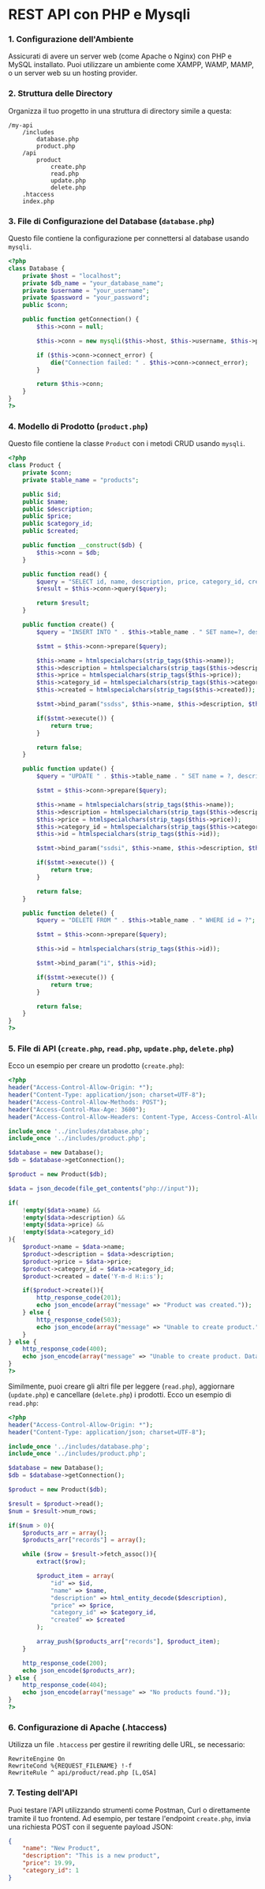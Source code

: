 
# REST API con PHP e Mysqli

### 1. Configurazione dell'Ambiente

Assicurati di avere un server web (come Apache o Nginx) con PHP e MySQL installato. Puoi utilizzare un ambiente come XAMPP, WAMP, MAMP, o un server web su un hosting provider.

### 2. Struttura delle Directory

Organizza il tuo progetto in una struttura di directory simile a questa:

```
/my-api
    /includes
        database.php
        product.php
    /api
        product
            create.php
            read.php
            update.php
            delete.php
    .htaccess
    index.php
```

### 3. File di Configurazione del Database (`database.php`)

Questo file contiene la configurazione per connettersi al database usando `mysqli`.

```php
<?php
class Database {
    private $host = "localhost";
    private $db_name = "your_database_name";
    private $username = "your_username";
    private $password = "your_password";
    public $conn;

    public function getConnection() {
        $this->conn = null;

        $this->conn = new mysqli($this->host, $this->username, $this->password, $this->db_name);

        if ($this->conn->connect_error) {
            die("Connection failed: " . $this->conn->connect_error);
        }

        return $this->conn;
    }
}
?>
```

### 4. Modello di Prodotto (`product.php`)

Questo file contiene la classe `Product` con i metodi CRUD usando `mysqli`.

```php
<?php
class Product {
    private $conn;
    private $table_name = "products";

    public $id;
    public $name;
    public $description;
    public $price;
    public $category_id;
    public $created;

    public function __construct($db) {
        $this->conn = $db;
    }

    public function read() {
        $query = "SELECT id, name, description, price, category_id, created FROM " . $this->table_name . " ORDER BY created DESC";
        $result = $this->conn->query($query);

        return $result;
    }

    public function create() {
        $query = "INSERT INTO " . $this->table_name . " SET name=?, description=?, price=?, category_id=?, created=?";

        $stmt = $this->conn->prepare($query);

        $this->name = htmlspecialchars(strip_tags($this->name));
        $this->description = htmlspecialchars(strip_tags($this->description));
        $this->price = htmlspecialchars(strip_tags($this->price));
        $this->category_id = htmlspecialchars(strip_tags($this->category_id));
        $this->created = htmlspecialchars(strip_tags($this->created));

        $stmt->bind_param("ssdss", $this->name, $this->description, $this->price, $this->category_id, $this->created);

        if($stmt->execute()) {
            return true;
        }

        return false;
    }

    public function update() {
        $query = "UPDATE " . $this->table_name . " SET name = ?, description = ?, price = ?, category_id = ? WHERE id = ?";

        $stmt = $this->conn->prepare($query);

        $this->name = htmlspecialchars(strip_tags($this->name));
        $this->description = htmlspecialchars(strip_tags($this->description));
        $this->price = htmlspecialchars(strip_tags($this->price));
        $this->category_id = htmlspecialchars(strip_tags($this->category_id));
        $this->id = htmlspecialchars(strip_tags($this->id));

        $stmt->bind_param("ssdsi", $this->name, $this->description, $this->price, $this->category_id, $this->id);

        if($stmt->execute()) {
            return true;
        }

        return false;
    }

    public function delete() {
        $query = "DELETE FROM " . $this->table_name . " WHERE id = ?";

        $stmt = $this->conn->prepare($query);

        $this->id = htmlspecialchars(strip_tags($this->id));

        $stmt->bind_param("i", $this->id);

        if($stmt->execute()) {
            return true;
        }

        return false;
    }
}
?>
```

### 5. File di API (`create.php`, `read.php`, `update.php`, `delete.php`)

Ecco un esempio per creare un prodotto (`create.php`):

```php
<?php
header("Access-Control-Allow-Origin: *");
header("Content-Type: application/json; charset=UTF-8");
header("Access-Control-Allow-Methods: POST");
header("Access-Control-Max-Age: 3600");
header("Access-Control-Allow-Headers: Content-Type, Access-Control-Allow-Headers, Authorization, X-Requested-With");

include_once '../includes/database.php';
include_once '../includes/product.php';

$database = new Database();
$db = $database->getConnection();

$product = new Product($db);

$data = json_decode(file_get_contents("php://input"));

if(
    !empty($data->name) &&
    !empty($data->description) &&
    !empty($data->price) &&
    !empty($data->category_id)
){
    $product->name = $data->name;
    $product->description = $data->description;
    $product->price = $data->price;
    $product->category_id = $data->category_id;
    $product->created = date('Y-m-d H:i:s');

    if($product->create()){
        http_response_code(201);
        echo json_encode(array("message" => "Product was created."));
    } else {
        http_response_code(503);
        echo json_encode(array("message" => "Unable to create product."));
    }
} else {
    http_response_code(400);
    echo json_encode(array("message" => "Unable to create product. Data is incomplete."));
}
?>
```

Similmente, puoi creare gli altri file per leggere (`read.php`), aggiornare (`update.php`) e cancellare (`delete.php`) i prodotti. Ecco un esempio di `read.php`:

```php
<?php
header("Access-Control-Allow-Origin: *");
header("Content-Type: application/json; charset=UTF-8");

include_once '../includes/database.php';
include_once '../includes/product.php';

$database = new Database();
$db = $database->getConnection();

$product = new Product($db);

$result = $product->read();
$num = $result->num_rows;

if($num > 0){
    $products_arr = array();
    $products_arr["records"] = array();

    while ($row = $result->fetch_assoc()){
        extract($row);

        $product_item = array(
            "id" => $id,
            "name" => $name,
            "description" => html_entity_decode($description),
            "price" => $price,
            "category_id" => $category_id,
            "created" => $created
        );

        array_push($products_arr["records"], $product_item);
    }

    http_response_code(200);
    echo json_encode($products_arr);
} else {
    http_response_code(404);
    echo json_encode(array("message" => "No products found."));
}
?>
```

### 6. Configurazione di Apache (.htaccess)

Utilizza un file `.htaccess` per gestire il rewriting delle URL, se necessario:

```htaccess
RewriteEngine On
RewriteCond %{REQUEST_FILENAME} !-f
RewriteRule ^ api/product/read.php [L,QSA]
```

### 7. Testing dell'API

Puoi testare l'API utilizzando strumenti come Postman, Curl o direttamente tramite il tuo frontend. Ad esempio, per testare l'endpoint `create.php`, invia una richiesta POST con il seguente payload JSON:

```json
{
    "name": "New Product",
    "description": "This is a new product",
    "price": 19.99,
    "category_id": 1
}
```
